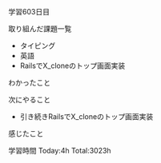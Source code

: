 学習603日目

取り組んだ課題一覧

- タイピング
- 英語
- RailsでX_cloneのトップ画面実装

わかったこと

次にやること

- 引き続きRailsでX_cloneのトップ画面実装


感じたこと

学習時間 Today:4h Total:3023h